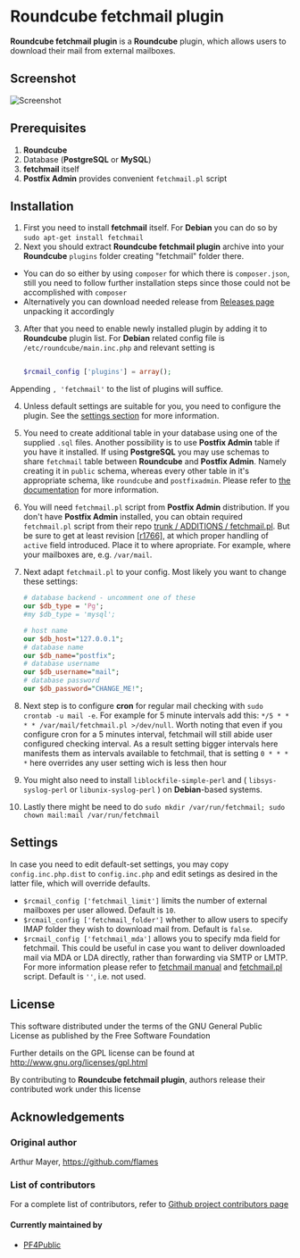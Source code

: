 # Roundcube fetchmail plugin

**Roundcube fetchmail plugin** is a **Roundcube** plugin, which allows users to download their mail from external mailboxes.

## Screenshot
![Screenshot](http://pf4public.github.io/fetchmail/images/scrn.PNG)

## Prerequisites
1. **Roundcube**
2. Database (**PostgreSQL** or **MySQL**)
3. **fetchmail** itself
4. **Postfix Admin** provides convenient `fetchmail.pl` script

## Installation
1. First you need to install **fetchmail** itself. For **Debian** you can do so by `sudo apt-get install fetchmail`
2. Next you should extract **Roundcube fetchmail plugin** archive into your **Roundcube** `plugins` folder creating "fetchmail" folder there.
  * You can do so either by using `composer` for which there is `composer.json`, still you need to follow further installation steps since those could not be accomplished with `composer`
  * Alternatively you can download needed release from [Releases page](https://github.com/PF4Public/fetchmail/releases) unpacking it accordingly
3. After that you need to enable newly installed plugin by adding it to **Roundcube** plugin list. For **Debian** related config file is `/etc/roundcube/main.inc.php` and relevant setting is 

	```php
	
	$rcmail_config ['plugins'] = array();
	
	```
Appending `, 'fetchmail'` to the list of plugins will suffice.

4. Unless default settings are suitable for you, you need to configure the plugin. See the [settings section](#settings) for more information.
5. You need to create additional table in your database using one of the supplied `.sql` files. Another possibility is to use **Postfix Admin** table if you have it installed. If using **PostgreSQL** you may use schemas to share `fetchmail` table between **Roundcube** and **Postfix Admin**. Namely creating it in `public` schema, whereas every other table in it's appropriate schema, like `roundcube` and `postfixadmin`. Please refer to [the documentation](http://www.postgresql.org/docs/current/static/ddl-schemas.html) for more information.
6. You will need `fetchmail.pl` script from **Postfix Admin** distribution. If you don't have **Postfix Admin** installed, you can obtain required `fetchmail.pl` script from their repo  [trunk / ADDITIONS / fetchmail.pl](https://sourceforge.net/p/postfixadmin/code/HEAD/tree/trunk/ADDITIONS/fetchmail.pl). But be sure to get at least revision [[r1766]](https://sourceforge.net/p/postfixadmin/code/1766/), at which proper handling of `active` field introduced. Place it to where apropriate. For example, where your mailboxes are, e.g. `/var/mail`.
7. Next adapt `fetchmail.pl` to your config. Most likely you want to change these settings:

	```perl
	# database backend - uncomment one of these
	our $db_type = 'Pg';
	#my $db_type = 'mysql';
	
	# host name
	our $db_host="127.0.0.1";
	# database name
	our $db_name="postfix";
	# database username
	our $db_username="mail";
	# database password
	our $db_password="CHANGE_ME!";
	```
8. Next step is to configure **cron** for regular mail checking with `sudo crontab -u mail -e`. For example for 5 minute intervals add this: `*/5 * * * * /var/mail/fetchmail.pl >/dev/null`. Worth noting that even if you configure cron for a 5 minutes interval, fetchmail will still abide user configured checking interval. As a result setting bigger intervals here manifests them as intervals available to fetchmail, that is setting `0 * * * *` here overrides any user setting wich is less then hour
9. You might also need to install `liblockfile-simple-perl` and ( `libsys-syslog-perl` or `libunix-syslog-perl` ) on **Debian**-based systems.
10. Lastly there might be need to do `sudo mkdir /var/run/fetchmail; sudo chown mail:mail /var/run/fetchmail`

## Settings
In case you need to edit default-set settings, you may copy `config.inc.php.dist` to `config.inc.php` and edit setings as desired in the latter file, which will override defaults.
* `$rcmail_config ['fetchmail_limit']` limits the number of external mailboxes per user allowed. Default is `10`.
* `$rcmail_config ['fetchmail_folder']` whether to allow users to specify IMAP folder they wish to download mail from. Default is `false`.
* `$rcmail_config ['fetchmail_mda']` allows you to specify mda field for fetchmail. This could be useful in case you want to deliver downloaded mail via MDA or LDA directly, rather than forwarding via SMTP or LMTP. For more information please refer to [fetchmail manual](http://www.fetchmail.info/fetchmail-man.html) and [fetchmail.pl](https://sourceforge.net/p/postfixadmin/code/HEAD/tree/trunk/ADDITIONS/fetchmail.pl) script. Default is `''`, i.e. not used.

## License
This software distributed under the terms of the GNU General Public License as published by the Free Software Foundation

Further details on the GPL license can be found at http://www.gnu.org/licenses/gpl.html

By contributing to **Roundcube fetchmail plugin**, authors release their contributed work under this license

## Acknowledgements
### Original author

Arthur Mayer, https://github.com/flames

### List of contributors

For a complete list of contributors, refer to [Github project contributors page](https://github.com/PF4Public/fetchmail/graphs/contributors)

#### Currently maintained by
* [PF4Public](https://github.com/PF4Public)
